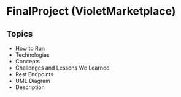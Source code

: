 # FinalProject (VioletMarketplace)

## Topics
- How to Run
- Technologies
- Concepts
- Challenges and Lessons We Learned
- Rest Endpoints
- UML Diagram
- Description
<!-- This is a full-stack group project that allows users to search for date night inspiration. Unregistered users have limited navigation but can browse all the date nights or search by category. Logged in users have the ability to review date night ideas, blog about their experiences and respond to others blogs. Blogs can have comments added.

Meet The Team
Jordy Castorena
Diego Escutia
Steph Karlsen
Topics
Creating a SQL database and subsequent tables

Configuring a JPA project

Configuring REST API's

Using Postman to test back-end functionality

Mapping Entities to SQL tables

Creating JUnit tests to ensure JPA mappings are correct

Integrating a Spring MVC project with a JPA project

Performing basic CRUD operations

Gradle dependency management

Angular front-end funcionality

Back to Top

How to Run
Perfect Date URL
Technologies
Angular

JavaScript

Typescript

REST API

JSON

Postman

MySQL 5.7

Spring Web MVC Framework

Java Persistance API

JPA

JPQL

JUnit 5

Hibernate

Bootstrap 5.2

CSS

HTML 5

JSP

MySQL Workbench

Gradle

MAMP

Git

Github

Spring Tool Suite 4

macOS on Monterey

Back to Top

Concepts
Http Request Mapping

Get, Post, Delete, Put

Database extraction with Repository

Style Pages - Object Oriented Programming

Class hierarchies

Interfaces

APIE (Abstraction - Polymorphism - Inheritance - Encapsulation)

Implementation

Lists

Collections

Try/Catch Statements and Exceptions

Web Forms

Back to Top

REST Endpoints
Examples of our Postman routes:

HTTP Verb Purpose	URI	Request Body	Response Body	Operation
POST	/api/datenights	JSON for new datenight	Create datenight	Create
POST	/api//reviews/{datenightId}	JSON for new review	Create review by datenight id	Create
POST	/api/users/{userId}/blogs	JSON for new blog	Create blog	Create
POST	/api/users	JSON for user	Create user	Create
GET	/api/datenights		List of datenights	Read
GET	/api/reviews/datenights/{dateNightId}		List of reviews by Datenight	Read
GET	/api/users/{userId}/blogs		List of blogs by user	Read
GET	/api/review/datenights/{datenightId}		View review by datenight id	Read
PUT	/api/datenights/{datenightId}	JSON to update datenight	Update datenight	Update
PUT	/api/reviews/{reviewId}	JSON to update review	Update review	Update
PUT	/api blog/{userId}	JSON to update blog	Update cblog by user id	Update
DELETE	/api/datenights/{id}		Delete datenight	Delete
DELETE	/api/reviews/{id}		Delete review	Delete
DELETE	/api/blog/{id}		Delete comment	Delete
Challenges and Lessons We Learned
Jordy - This project was the culmination of our efforts during this BootCamp. There were various challenges throughout the sprint. My own personal challenge was populating a thread with replies to a Blog and persisting new replies. Combining JavaScript with HTML required me to do a great amount of research to make it all work. When working with others, you always have to learn to be open to diverse ideas and suggestions.

Diego - In this project, the foundations of REST really cemented, while also improving my familiarity with MySQL Workbench. One of the requirements for the project is to have encrypted login capabilities. I developed a better understanding on how to give users authorized access to the website. Once we started the Angular side of the project, I further understood the relationship between Models, Services, and Components.

Steph - Our final group project for me was a great experience to get more practice working in a group. Relying on a group is something I have struggled with in the past but my team members made that very easy and we all worked very well together. -->
